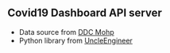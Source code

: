 Covid19 Dashboard API server
-----------

 * Data source from  [DDC Mohp](https://ddc.moph.go.th/viralpneumonia/) 
 * Python library from [UncleEngineer](https://github.com/UncleEngineer/covid19 )

